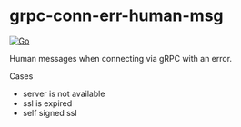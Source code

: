 # grpc-conn-err-human-msg

[![Go](https://github.com/gebv/grpc-conn-err-human-msg/actions/workflows/go.yml/badge.svg)](https://github.com/gebv/grpc-conn-err-human-msg/actions/workflows/go.yml)

Human messages when connecting via gRPC with an error.

Cases
* server is not available
* ssl is expired
* self signed ssl

